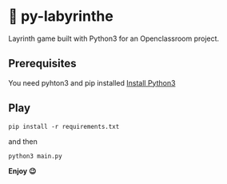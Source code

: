 # :snake: py-labyrinthe
Layrinth game built with Python3 for an Openclassroom project.

## Prerequisites
You need pyhton3 and pip installed
[Install Python3](https://realpython.com/installing-python/)

## Play
    pip install -r requirements.txt

 and then

    python3 main.py

**Enjoy :wink:**
